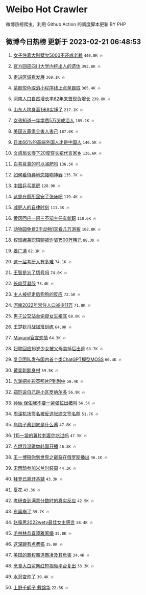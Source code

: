 # Weibo Hot Crawler 



微博热榜爬虫，利用 Github Action 的调度脚本更新 BY PHP 


## 微博今日热榜 更新于 2023-02-21 06:48:53 
1. [女子住着大别墅欠5000不还成老赖](https://s.weibo.com/weibo?q=%23%E5%A5%B3%E5%AD%90%E4%BD%8F%E7%9D%80%E5%A4%A7%E5%88%AB%E5%A2%85%E6%AC%A05000%E4%B8%8D%E8%BF%98%E6%88%90%E8%80%81%E8%B5%96%23&t=31&band_rank=1&Refer=top) `440.0K 🔥` 

1. [官方回应四川大学内挖出人的遗体](https://s.weibo.com/weibo?q=%23%E5%AE%98%E6%96%B9%E5%9B%9E%E5%BA%94%E5%9B%9B%E5%B7%9D%E5%A4%A7%E5%AD%A6%E5%86%85%E6%8C%96%E5%87%BA%E4%BA%BA%E7%9A%84%E9%81%97%E4%BD%93%23&t=31&band_rank=2&Refer=top) `393.8K 🔥` 

1. [走进区域看发展](https://s.weibo.com/weibo?q=%23%E8%B5%B0%E8%BF%9B%E5%8C%BA%E5%9F%9F%E7%9C%8B%E5%8F%91%E5%B1%95%23&t=31&band_rank=3&Refer=top) `369.1K 🔥` 

1. [茶颜悦色取消小程序线上点单自取](https://s.weibo.com/weibo?q=%23%E8%8C%B6%E9%A2%9C%E6%82%A6%E8%89%B2%E5%8F%96%E6%B6%88%E5%B0%8F%E7%A8%8B%E5%BA%8F%E7%BA%BF%E4%B8%8A%E7%82%B9%E5%8D%95%E8%87%AA%E5%8F%96%23&t=31&band_rank=4&Refer=top) `365.4K 🔥` 

1. [河南人口自然增长率62年来首现负增长](https://s.weibo.com/weibo?q=%23%E6%B2%B3%E5%8D%97%E4%BA%BA%E5%8F%A3%E8%87%AA%E7%84%B6%E5%A2%9E%E9%95%BF%E7%8E%8762%E5%B9%B4%E6%9D%A5%E9%A6%96%E7%8E%B0%E8%B4%9F%E5%A2%9E%E9%95%BF%23&t=31&band_rank=5&Refer=top) `239.8K 🔥` 

1. [山东人均身高1米8实锤了](https://s.weibo.com/weibo?q=%23%E5%B1%B1%E4%B8%9C%E4%BA%BA%E5%9D%87%E8%BA%AB%E9%AB%981%E7%B1%B38%E5%AE%9E%E9%94%A4%E4%BA%86%23&t=31&band_rank=6&Refer=top) `217.1K 🔥` 

1. [女孩知道一年学费5万哭成泪人](https://s.weibo.com/weibo?q=%23%E5%A5%B3%E5%AD%A9%E7%9F%A5%E9%81%93%E4%B8%80%E5%B9%B4%E5%AD%A6%E8%B4%B95%E4%B8%87%E5%93%AD%E6%88%90%E6%B3%AA%E4%BA%BA%23&t=31&band_rank=7&Refer=top) `189.1K 🔥` 

1. [美国五霸俱全害人害己](https://s.weibo.com/weibo?q=%23%E7%BE%8E%E5%9B%BD%E4%BA%94%E9%9C%B8%E4%BF%B1%E5%85%A8%E5%AE%B3%E4%BA%BA%E5%AE%B3%E5%B7%B1%23&t=31&band_rank=8&Refer=top) `187.0K 🔥` 

1. [日本66%的高端外国人才是中国人](https://s.weibo.com/weibo?q=%23%E6%97%A5%E6%9C%AC66%25%E7%9A%84%E9%AB%98%E7%AB%AF%E5%A4%96%E5%9B%BD%E4%BA%BA%E6%89%8D%E6%98%AF%E4%B8%AD%E5%9B%BD%E4%BA%BA%23&t=31&band_rank=9&Refer=top) `146.5K 🔥` 

1. [文旅局长零下20度穿长裙代言家乡](https://s.weibo.com/weibo?q=%23%E6%96%87%E6%97%85%E5%B1%80%E9%95%BF%E9%9B%B6%E4%B8%8B20%E5%BA%A6%E7%A9%BF%E9%95%BF%E8%A3%99%E4%BB%A3%E8%A8%80%E5%AE%B6%E4%B9%A1%23&t=31&band_rank=10&Refer=top) `136.6K 🔥` 

1. [白芸豆真的可以减肥吗](https://s.weibo.com/weibo?q=%23%E7%99%BD%E8%8A%B8%E8%B1%86%E7%9C%9F%E7%9A%84%E5%8F%AF%E4%BB%A5%E5%87%8F%E8%82%A5%E5%90%97%23&t=31&band_rank=11&Refer=top) `136.5K 🔥` 

1. [如何看待异地恋接吻神器](https://s.weibo.com/weibo?q=%23%E5%A6%82%E4%BD%95%E7%9C%8B%E5%BE%85%E5%BC%82%E5%9C%B0%E6%81%8B%E6%8E%A5%E5%90%BB%E7%A5%9E%E5%99%A8%23&t=31&band_rank=12&Refer=top) `135.7K 🔥` 

1. [中国乒乓票房](https://s.weibo.com/weibo?q=%23%E4%B8%AD%E5%9B%BD%E4%B9%92%E4%B9%93%E7%A5%A8%E6%88%BF%23&t=31&band_rank=13&Refer=top) `128.9K 🔥` 

1. [这是在厕所里安了张床吧](https://s.weibo.com/weibo?q=%23%E8%BF%99%E6%98%AF%E5%9C%A8%E5%8E%95%E6%89%80%E9%87%8C%E5%AE%89%E4%BA%86%E5%BC%A0%E5%BA%8A%E5%90%A7%23&t=31&band_rank=14&Refer=top) `119.4K 🔥` 

1. [减肥人的自律时刻](https://s.weibo.com/weibo?q=%23%E5%87%8F%E8%82%A5%E4%BA%BA%E7%9A%84%E8%87%AA%E5%BE%8B%E6%97%B6%E5%88%BB%23&t=31&band_rank=15&Refer=top) `111.3K 🔥` 

1. [黄冈回应一问三不知主任有新职](https://s.weibo.com/weibo?q=%23%E9%BB%84%E5%86%88%E5%9B%9E%E5%BA%94%E4%B8%80%E9%97%AE%E4%B8%89%E4%B8%8D%E7%9F%A5%E4%B8%BB%E4%BB%BB%E6%9C%89%E6%96%B0%E8%81%8C%23&t=31&band_rank=16&Refer=top) `110.6K 🔥` 

1. [动物园免费3千动物1天看几万游客](https://s.weibo.com/weibo?q=%23%E5%8A%A8%E7%89%A9%E5%9B%AD%E5%85%8D%E8%B4%B93%E5%8D%83%E5%8A%A8%E7%89%A91%E5%A4%A9%E7%9C%8B%E5%87%A0%E4%B8%87%E6%B8%B8%E5%AE%A2%23&t=31&band_rank=17&Refer=top) `102.0K 🔥` 

1. [权珉娥兼职陪聊被诈骗1500万韩元](https://s.weibo.com/weibo?q=%23%E6%9D%83%E7%8F%89%E5%A8%A5%E5%85%BC%E8%81%8C%E9%99%AA%E8%81%8A%E8%A2%AB%E8%AF%88%E9%AA%971500%E4%B8%87%E9%9F%A9%E5%85%83%23&t=31&band_rank=18&Refer=top) `88.3K 🔥` 

1. [姜广涛](https://s.weibo.com/weibo?q=%E5%A7%9C%E5%B9%BF%E6%B6%9B&t=31&band_rank=19&Refer=top) `82.1K 🔥` 

1. [这一届考研人有多难](https://s.weibo.com/weibo?q=%23%E8%BF%99%E4%B8%80%E5%B1%8A%E8%80%83%E7%A0%94%E4%BA%BA%E6%9C%89%E5%A4%9A%E9%9A%BE%23&t=31&band_rank=20&Refer=top) `74.1K 🔥` 

1. [王智是忘了切号吗](https://s.weibo.com/weibo?q=%23%E7%8E%8B%E6%99%BA%E6%98%AF%E5%BF%98%E4%BA%86%E5%88%87%E5%8F%B7%E5%90%97%23&t=31&band_rank=21&Refer=top) `74.0K 🔥` 

1. [长肉芽凝胶](https://s.weibo.com/weibo?q=%E9%95%BF%E8%82%89%E8%8A%BD%E5%87%9D%E8%83%B6&t=31&band_rank=22&Refer=top) `73.4K 🔥` 

1. [主人被抓走后狗狗的反应](https://s.weibo.com/weibo?q=%23%E4%B8%BB%E4%BA%BA%E8%A2%AB%E6%8A%93%E8%B5%B0%E5%90%8E%E7%8B%97%E7%8B%97%E7%9A%84%E5%8F%8D%E5%BA%94%23&t=31&band_rank=23&Refer=top) `72.5K 🔥` 

1. [河南2022年常住人口减少11万](https://s.weibo.com/weibo?q=%23%E6%B2%B3%E5%8D%972022%E5%B9%B4%E5%B8%B8%E4%BD%8F%E4%BA%BA%E5%8F%A3%E5%87%8F%E5%B0%9111%E4%B8%87%23&t=31&band_rank=24&Refer=top) `71.8K 🔥` 

1. [男子公交站台偷窥女生裙底](https://s.weibo.com/weibo?q=%23%E7%94%B7%E5%AD%90%E5%85%AC%E4%BA%A4%E7%AB%99%E5%8F%B0%E5%81%B7%E7%AA%A5%E5%A5%B3%E7%94%9F%E8%A3%99%E5%BA%95%23&t=31&band_rank=25&Refer=top) `68.0K 🔥` 

1. [王楚钦肖战加班训练](https://s.weibo.com/weibo?q=%23%E7%8E%8B%E6%A5%9A%E9%92%A6%E8%82%96%E6%88%98%E5%8A%A0%E7%8F%AD%E8%AE%AD%E7%BB%83%23&t=31&band_rank=26&Refer=top) `64.9K 🔥` 

1. [Mayumi官宣恋情](https://s.weibo.com/weibo?q=%23Mayumi%E5%AE%98%E5%AE%A3%E6%81%8B%E6%83%85%23&t=31&band_rank=27&Refer=top) `64.3K 🔥` 

1. [妇联回应16岁少女被父母卖掉后出逃](https://s.weibo.com/weibo?q=%23%E5%A6%87%E8%81%94%E5%9B%9E%E5%BA%9416%E5%B2%81%E5%B0%91%E5%A5%B3%E8%A2%AB%E7%88%B6%E6%AF%8D%E5%8D%96%E6%8E%89%E5%90%8E%E5%87%BA%E9%80%83%23&t=31&band_rank=28&Refer=top) `63.7K 🔥` 

1. [复旦团队发布国内首个类ChatGPT模型MOSS](https://s.weibo.com/weibo?q=%23%E5%A4%8D%E6%97%A6%E5%9B%A2%E9%98%9F%E5%8F%91%E5%B8%83%E5%9B%BD%E5%86%85%E9%A6%96%E4%B8%AA%E7%B1%BBChatGPT%E6%A8%A1%E5%9E%8BMOSS%23&t=31&band_rank=29&Refer=top) `60.4K 🔥` 

1. [黄奕新剧身材](https://s.weibo.com/weibo?q=%23%E9%BB%84%E5%A5%95%E6%96%B0%E5%89%A7%E8%BA%AB%E6%9D%90%23&t=31&band_rank=30&Refer=top) `59.5K 🔥` 

1. [光渊把朴彩英照片P到剧中](https://s.weibo.com/weibo?q=%23%E5%85%89%E6%B8%8A%E6%8A%8A%E6%9C%B4%E5%BD%A9%E8%8B%B1%E7%85%A7%E7%89%87P%E5%88%B0%E5%89%A7%E4%B8%AD%23&t=31&band_rank=31&Refer=top) `59.4K 🔥` 

1. [郑恺说自己是小区罗纳尔多](https://s.weibo.com/weibo?q=%23%E9%83%91%E6%81%BA%E8%AF%B4%E8%87%AA%E5%B7%B1%E6%98%AF%E5%B0%8F%E5%8C%BA%E7%BD%97%E7%BA%B3%E5%B0%94%E5%A4%9A%23&t=31&band_rank=32&Refer=top) `56.9K 🔥` 

1. [孙俪 保佑我不要一紧张拉出猪叫](https://s.weibo.com/weibo?q=%E5%AD%99%E4%BF%AA%20%E4%BF%9D%E4%BD%91%E6%88%91%E4%B8%8D%E8%A6%81%E4%B8%80%E7%B4%A7%E5%BC%A0%E6%8B%89%E5%87%BA%E7%8C%AA%E5%8F%AB&t=31&band_rank=33&Refer=top) `56.5K 🔥` 

1. [周深机场签名被反送张颂文签名照](https://s.weibo.com/weibo?q=%23%E5%91%A8%E6%B7%B1%E6%9C%BA%E5%9C%BA%E7%AD%BE%E5%90%8D%E8%A2%AB%E5%8F%8D%E9%80%81%E5%BC%A0%E9%A2%82%E6%96%87%E7%AD%BE%E5%90%8D%E7%85%A7%23&t=31&band_rank=34&Refer=top) `51.7K 🔥` 

1. [乌梅子酱到底是什么酱](https://s.weibo.com/weibo?q=%23%E4%B9%8C%E6%A2%85%E5%AD%90%E9%85%B1%E5%88%B0%E5%BA%95%E6%98%AF%E4%BB%80%E4%B9%88%E9%85%B1%23&t=31&band_rank=35&Refer=top) `47.8K 🔥` 

1. [115一袋的薯片刺客你吃过吗](https://s.weibo.com/weibo?q=%23115%E4%B8%80%E8%A2%8B%E7%9A%84%E8%96%AF%E7%89%87%E5%88%BA%E5%AE%A2%E4%BD%A0%E5%90%83%E8%BF%87%E5%90%97%23&t=31&band_rank=36&Refer=top) `47.5K 🔥` 

1. [点燃我温暖你韩国开播](https://s.weibo.com/weibo?q=%23%E7%82%B9%E7%87%83%E6%88%91%E6%B8%A9%E6%9A%96%E4%BD%A0%E9%9F%A9%E5%9B%BD%E5%BC%80%E6%92%AD%23&t=31&band_rank=37&Refer=top) `46.3K 🔥` 

1. [王一博陪你到世界之巅将在俄罗斯播出](https://s.weibo.com/weibo?q=%23%E7%8E%8B%E4%B8%80%E5%8D%9A%E9%99%AA%E4%BD%A0%E5%88%B0%E4%B8%96%E7%95%8C%E4%B9%8B%E5%B7%85%E5%B0%86%E5%9C%A8%E4%BF%84%E7%BD%97%E6%96%AF%E6%92%AD%E5%87%BA%23&t=31&band_rank=38&Refer=top) `46.1K 🔥` 

1. [宋雨琦参加米兰时装周](https://s.weibo.com/weibo?q=%23%E5%AE%8B%E9%9B%A8%E7%90%A6%E5%8F%82%E5%8A%A0%E7%B1%B3%E5%85%B0%E6%97%B6%E8%A3%85%E5%91%A8%23&t=31&band_rank=39&Refer=top) `44.3K 🔥` 

1. [拜登已离开基辅](https://s.weibo.com/weibo?q=%23%E6%8B%9C%E7%99%BB%E5%B7%B2%E7%A6%BB%E5%BC%80%E5%9F%BA%E8%BE%85%23&t=31&band_rank=40&Refer=top) `43.3K 🔥` 

1. [夏花](https://s.weibo.com/weibo?q=%E5%A4%8F%E8%8A%B1&t=31&band_rank=41&Refer=top) `43.3K 🔥` 

1. [考研查到满意分数时的真实反应](https://s.weibo.com/weibo?q=%23%E8%80%83%E7%A0%94%E6%9F%A5%E5%88%B0%E6%BB%A1%E6%84%8F%E5%88%86%E6%95%B0%E6%97%B6%E7%9A%84%E7%9C%9F%E5%AE%9E%E5%8F%8D%E5%BA%94%23&t=31&band_rank=42&Refer=top) `42.5K 🔥` 

1. [东奥崩了](https://s.weibo.com/weibo?q=%E4%B8%9C%E5%A5%A5%E5%B4%A9%E4%BA%86&t=31&band_rank=43&Refer=top) `39.7K 🔥` 

1. [赵露思2022wetv最佳女主感言](https://s.weibo.com/weibo?q=%23%E8%B5%B5%E9%9C%B2%E6%80%9D2022wetv%E6%9C%80%E4%BD%B3%E5%A5%B3%E4%B8%BB%E6%84%9F%E8%A8%80%23&t=31&band_rank=44&Refer=top) `38.4K 🔥` 

1. [毛林林恭喜谭雅离婚](https://s.weibo.com/weibo?q=%23%E6%AF%9B%E6%9E%97%E6%9E%97%E6%81%AD%E5%96%9C%E8%B0%AD%E9%9B%85%E7%A6%BB%E5%A9%9A%23&t=31&band_rank=45&Refer=top) `35.8K 🔥` 

1. [这深蹲有点费猫](https://s.weibo.com/weibo?q=%23%E8%BF%99%E6%B7%B1%E8%B9%B2%E6%9C%89%E7%82%B9%E8%B4%B9%E7%8C%AB%23&t=31&band_rank=46&Refer=top) `35.0K 🔥` 

1. [美国的霸权霸道霸凌及其危害](https://s.weibo.com/weibo?q=%23%E7%BE%8E%E5%9B%BD%E7%9A%84%E9%9C%B8%E6%9D%83%E9%9C%B8%E9%81%93%E9%9C%B8%E5%87%8C%E5%8F%8A%E5%85%B6%E5%8D%B1%E5%AE%B3%23&t=31&band_rank=47&Refer=top) `34.4K 🔥` 

1. [烹食大白鲨网红短视频平台复出](https://s.weibo.com/weibo?q=%23%E7%83%B9%E9%A3%9F%E5%A4%A7%E7%99%BD%E9%B2%A8%E7%BD%91%E7%BA%A2%E7%9F%AD%E8%A7%86%E9%A2%91%E5%B9%B3%E5%8F%B0%E5%A4%8D%E5%87%BA%23&t=31&band_rank=48&Refer=top) `33.3K 🔥` 

1. [水哥变帅了](https://s.weibo.com/weibo?q=%E6%B0%B4%E5%93%A5%E5%8F%98%E5%B8%85%E4%BA%86&t=31&band_rank=49&Refer=top) `30.4K 🔥` 

1. [上野千鹤子 戴锦华](https://s.weibo.com/weibo?q=%E4%B8%8A%E9%87%8E%E5%8D%83%E9%B9%A4%E5%AD%90%20%E6%88%B4%E9%94%A6%E5%8D%8E&t=31&band_rank=50&Refer=top) `22.5K 🔥` 

